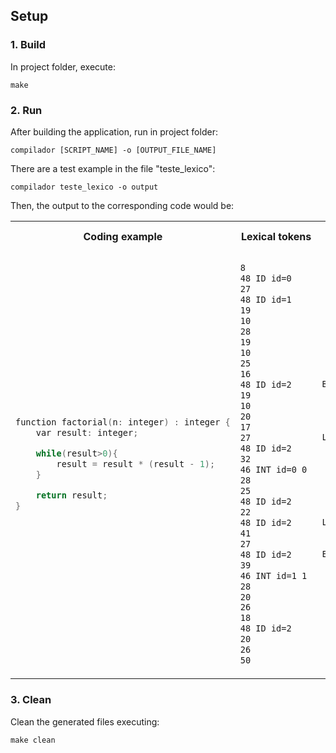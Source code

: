 ## Setup
### 1. Build
In project folder, execute:

`make`

### 2. Run
After building the application, run in project folder:

`compilador [SCRIPT_NAME] -o [OUTPUT_FILE_NAME]`

There are a test example in the file "teste_lexico":

`compilador teste_lexico -o output`

Then, the output to the corresponding code would be:


<table>
<tr>
<th>Coding example </th>
<th>Lexical tokens</th>
<th>Syntactical output</th>
</tr>
<tr>
<td>

```C++
function factorial(n: integer) : integer {
	var result: integer;

	while(result>0){
		result = result * (result - 1);
	}

	return result;
}
```

</td>
<td>

```txt
8 
48 ID id=0 
27 
48 ID id=1 
19 
10 
28 
19 
10 
25 
16 
48 ID id=2 
19 
10 
20 
17 
27 
48 ID id=2 
32 
46 INT id=0 0 
28 
25 
48 ID id=2 
22 
48 ID id=2 
41 
27 
48 ID id=2 
39 
46 INT id=1 1 
28 
20 
26 
18 
48 ID id=2 
20 
26 
50 
```

</td>
<td>

```txt

BEGIN_FUNC 0 1 1
	LOAD_VAR 0
	LOAD_CONST 0
	GT
	TJMP_FW L0
L1
	LOAD_VAR 0
	LOAD_VAR 0
	LOAD_CONST 1
	SUB
	MUL
	STORE_VAR 0
	JMP_BW L1
L0
	LOAD_VAR 0
	RET
END_FUNC


```
</td>
</tr>
</table>

### 3. Clean
Clean the generated files executing:

`make clean`